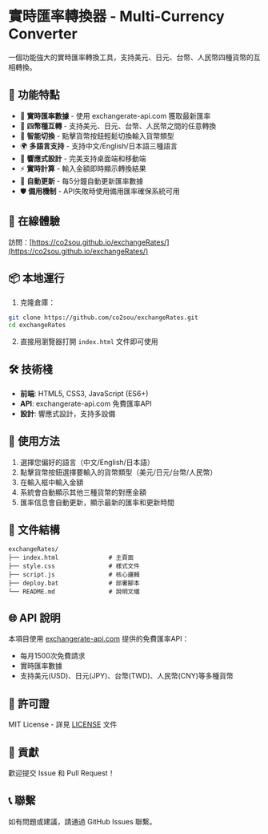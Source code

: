 # 實時匯率轉換器 - Multi-Currency Converter

一個功能強大的實時匯率轉換工具，支持美元、日元、台幣、人民幣四種貨幣的互相轉換。

## 🌟 功能特點

- 🔄 **實時匯率數據** - 使用 exchangerate-api.com 獲取最新匯率
- 💱 **四幣種互轉** - 支持美元、日元、台幣、人民幣之間的任意轉換
- 🎯 **智能切換** - 點擊貨幣按鈕輕鬆切換輸入貨幣類型
- 🌍 **多語言支持** - 支持中文/English/日本語三種語言
- 📱 **響應式設計** - 完美支持桌面端和移動端
- ⚡ **實時計算** - 輸入金額即時顯示轉換結果
- 🔄 **自動更新** - 每5分鐘自動更新匯率數據
- 🛡️ **備用機制** - API失敗時使用備用匯率確保系統可用

## 🚀 在線體驗

訪問：[https://co2sou.github.io/exchangeRates/](https://co2sou.github.io/exchangeRates/)

## 📦 本地運行

1. 克隆倉庫：
```bash
git clone https://github.com/co2sou/exchangeRates.git
cd exchangeRates
```

2. 直接用瀏覽器打開 `index.html` 文件即可使用

## 🛠️ 技術棧

- **前端**: HTML5, CSS3, JavaScript (ES6+)
- **API**: exchangerate-api.com 免費匯率API
- **設計**: 響應式設計，支持多設備

## 📱 使用方法

1. 選擇您偏好的語言（中文/English/日本語）
2. 點擊貨幣按鈕選擇要輸入的貨幣類型（美元/日元/台幣/人民幣）
3. 在輸入框中輸入金額
4. 系統會自動顯示其他三種貨幣的對應金額
5. 匯率信息會自動更新，顯示最新的匯率和更新時間

## 🔧 文件結構

```
exchangeRates/
├── index.html              # 主頁面
├── style.css               # 樣式文件
├── script.js               # 核心邏輯
├── deploy.bat              # 部署腳本
└── README.md               # 說明文檔
```

## 🌐 API 說明

本項目使用 [exchangerate-api.com](https://exchangerate-api.com/) 提供的免費匯率API：
- 每月1500次免費請求
- 實時匯率數據
- 支持美元(USD)、日元(JPY)、台幣(TWD)、人民幣(CNY)等多種貨幣

## 📄 許可證

MIT License - 詳見 [LICENSE](LICENSE) 文件

## 🤝 貢獻

歡迎提交 Issue 和 Pull Request！

## 📞 聯繫

如有問題或建議，請通過 GitHub Issues 聯繫。
